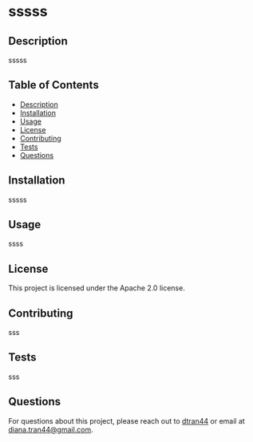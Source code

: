
# sssss

## Description
sssss

## Table of Contents
- [Description](#description)
- [Installation](#installation)
- [Usage](#usage)
- [License](#license)
- [Contributing](#contributing)
- [Tests](#tests)
- [Questions](#questions)

## Installation
sssss

## Usage
ssss

## License
This project is licensed under the Apache 2.0 license.

## Contributing
sss

## Tests
sss

## Questions
For questions about this project, please reach out to [dtran44](https://github.com/dtran44) or email at diana.tran44@gmail.com.
